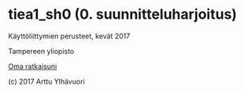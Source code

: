 # tiea1_sh0 (0. suunnitteluharjoitus)

Käyttöliittymien perusteet, kevät 2017

Tampereen yliopisto

[Oma ratkaisuni](https://github.com/areee/tiea1_sh0/blob/master/Ylhavuori_Arttu_SH0_lopullinen.pdf)

(c) 2017 Arttu Ylhävuori
